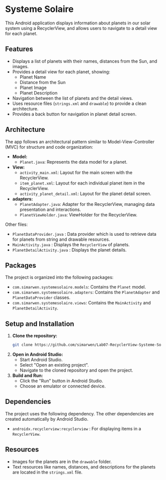 # Systeme Solaire 

This Android application displays information about planets in our solar system using a RecyclerView, and allows users to navigate to a detail view for each planet.

## Features

*   Displays a list of planets with their names, distances from the Sun, and images.
*   Provides a detail view for each planet, showing:
    *   Planet Name
    *   Distance from the Sun
    *   Planet Image
    *   Planet Description
*   Navigation between the list of planets and the detail views.
* Uses resource files (`strings.xml` and `drawable`) to provide a clean architecture.
* Provides a back button for navigation in planet detail screen.


## Architecture

The app follows an architectural pattern similar to Model-View-Controller (MVC) for structure and code organization:

*   **Model:**
    *   `Planet.java`: Represents the data model for a planet.
*   **View:**
    *   `activity_main.xml`: Layout for the main screen with the RecyclerView.
    *   `item_planet.xml`: Layout for each individual planet item in the RecyclerView.
    *   `activity_planet_detail.xml`: Layout for the planet detail screen.
*   **adapters:**
    *   `PlanetAdapter.java`: Adapter for the RecyclerView, managing data presentation and interactions.
    *   `PlanetViewHolder.java`: ViewHolder for the RecyclerView.

Other files:

* `PlanetDataProvider.java` : Data provider which is used to retrieve data for planets from string and drawable resources.
* `MainActivity.java` : Displays the `RecyclerView` of planets.
* `PlanetDetailActivity.java` : Displays the planet details.

## Packages

The project is organized into the following packages:

*   `com.simarwen.systemesolaire.models`:  Contains the `Planet` model.
*   `com.simarwen.systemesolaire.adapters`:  Contains the `PlanetAdapter` and `PlanetDataProvider` classes.
*   `com.simarwen.systemesolaire.views`: Contains the `MainActivity` and `PlanetDetailActivity`.

## Setup and Installation

1.  **Clone the repository:**
    ```bash
    git clone https://github.com/simarwen/Lab07-RecyclerView-Systeme-Solaire.git
    ```
2.  **Open in Android Studio:**
    *   Start Android Studio.
    *   Select "Open an existing project".
    *   Navigate to the cloned repository and open the project.
3.  **Build and Run:**
    *   Click the "Run" button in Android Studio.
    *   Choose an emulator or connected device.

## Dependencies

The project uses the following dependency. The other dependencies are created automatically by Android Studio.
* `androidx.recyclerview:recyclerview` : For displaying items in a `RecyclerView`.

## Resources

* Images for the planets are in the `drawable` folder.
* Text resources like names, distances, and descriptions for the planets are located in the `strings.xml` file.


